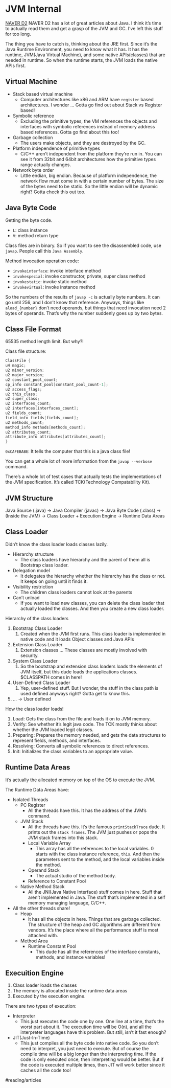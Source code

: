 # JVM Internal
[NAVER D2](https://d2.naver.com/helloworld/1230)
NAVER D2 has a lot of great articles about Java. I think it’s time to actually read them and get a grasp of the JVM and GC. I’ve left this stuff for too long. 

The thing you have to catch is, thinking about the JRE first. Since it’s the Java Runtime Environment, you need to know what it has. It has the runtime, JVM(Java Virtual Machine), and some native APIs(classes) that are needed in runtime. So when the runtime starts, the JVM loads the native APIs first.

## Virtual Machine
* Stack based virtual machine
	* Computer architectures like x86 and ARM have `register` based architectures. I wonder … Gotta go find out about Stack vs Register based!
* Symbolic reference
	* Excluding the primitive types, the VM references the objects and interfaces with symbolic references instead of memory address based references. Gotta go find about this too!
* Garbage collection
	* The users make objects, and they are destroyed by the GC.
* Platform independence of primitive types
	* C/C++ aren’t independent from the platform they’re run in. You can see it from 32bit and 64bit architectures how the primitive types range actually changes.
* Network byte order
	* Little endian, big endian. Because of platform independence, the network flow must come in with a certain number of bytes. The size of the bytes need to be static. So the little endian will be dynamic right? Gotta check this out too. 

## Java Byte Code
Getting the byte code.
* `L`: class instance
* `V`: method return type

Class files are in binary. So if you want to see the disassembled code, use `javap`. People call this `Java Assembly`.

Method invocation operation code:
* `invokeinterface`: invoke interface method
* `invokespecial`: invoke constructor, private, super class method
* `invokestatic`: invoke static method
* `invokevirtual`: invoke instance method

So the numbers of the results of `javap -c` is actually byte numbers. It can go until 256, and I don’t know that reference. Anyways, things like `aload_{number}` don’t need operands, but things that need invocation need 2 bytes of operands. That’s why the number suddenly goes up by two bytes. 

## Class File Format
65535 method length limit. But why?! 

Class file structure:
```java
ClassFile {  
u4 magic;  
u2 minor_version;  
u2 major_version;  
u2 constant_pool_count;  
cp_info constant_pool[constant_pool_count-1];  
u2 access_flags;  
u2 this_class;  
u2 super_class;  
u2 interfaces_count;  
u2 interfaces[interfaces_count];  
u2 fields_count;  
field_info fields[fields_count];  
u2 methods_count;  
method_info methods[methods_count];  
u2 attributes_count;  
attribute_info attributes[attributes_count];  
}
```

`0xCAFEBABE`: It tells the computer that this is a java class file! 

You can get a whole lot of more information from the `javap --verbose` command. 

There’s a whole lot of test cases that actually tests the implementations of the JVM specification. It’s called TCK(Technology Compatability Kit).

## JVM Structure
Java Source (.java) -> Java Compiler (javac) -> Java Byte Code (.class) -> (Inside the JVM) -> Class Loader + Execution Engine -> Runtime Data Areas

## Class Loader
Didn’t know the class loader loads classes lazily. 
* Hierarchy structure
	* The class loaders have hierarchy and the parent of them all is Bootstrap class loader.
* Delegation model
	* It delegates the hierarchy whether the hierarchy has the class or not. It keeps on going until it finds it. 
* Visibility restriction
	* The children class loaders cannot look at the parents
* Can’t unload
	* If you want to load new classes, you can delete the class loader that actually loaded the classes. And then you create a new class loader.

Hierarchy of the class loaders
1. Bootstrap Class Loader
	1. Created when the JVM first runs. This class loader is implemented in native code and it loads Object classes and Java APIs
2. Extension Class Loader
	1. Extension classes … These classes are mostly involved with security. 
3. System Class Loader
	1. So the bootstrap and extension class loaders loads the elements of JVM itself, but this dude loads the applications classes. $CLASSPATH comes in here!
4. User-Defined Class Loader
	1. Yep, user-defined stuff. But I wonder, the stuff in the class path is used defined anyways right? Gotta get to know this.
5. … -> User defined

How the class loader loads!
1. Load: Gets the class from the file and loads it on to JVM memory.
2. Verify: See whether it’s legit java code. The TCK mostly thinks about whether the JVM loaded legit classes.
3. Preparing: Prepares the memory needed, and gets the data structures to represent fields, methods, and interfaces.
4. Resolving: Converts all symbolic references to direct references.
5. Init: Initializes the class variables to an appropriate value.

## Runtime Data Areas
It’s actually the allocated memory on top of the OS to execute the JVM. 

The Runtime Data Areas have:
* Isolated Threads
	* PC Register
		* All the threads have this. It has the address of the JVM’s command.
	* JVM Stack
		* All the threads have this. It’s the famous `printStackTrace` dude.  It prints out the `stack frames`. The JVM just pushes or pops the JVM stack frames into this stack. 
		* Local Variable Array
			* This array has all the references to the local variables. 0 starts with the class instance reference, `this`. And then the parameters sent to the method, and the local variables inside the method.
		* Operand Stack
			* The actual studio of the method body. 
		* Reference to Constant Pool
	* Native Method Stack
		* All the JNI(Java Native Interface) stuff comes in here. Stuff that aren’t implemented in Java. The stuff that’s implemented in a self memory managing language, C/C++. 
* All the other threads share!
	* Heap
		* It has all the objects in here. Things that are garbage collected. The structure of the heap and GC algorithms are different from vendors. It’s the place where all the performance stuff is most attached with.
	* Method Area
		* Runtime Constant Pool
			* This dude has all the references of the interface constants, methods, and instance variables!

## Execuition Engine
1. Class loader loads the classes
2. The memory is allocated inside the runtime data areas
3. Executed by the execution engine. 

There are two types of execution:
* Interpreter
	* This just executes the code one by one. One line at a time, that’s the worst part about it. The execution time will be O(n), and all the interpreter languages have this problem. But still, isn’t it fast enough?
* JIT(Just-In-Time)
	* This just compiles all the byte code into native code. So you don’t need to interpret, you just need to execute. But of course the compile time will be a big longer than the interpreting time. If the code is only executed once, then interpreting would be better. But if the code is executed multiple times, then JIT will work better since it caches all the code too!

#reading/articles
